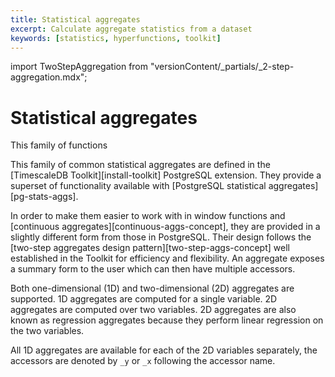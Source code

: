 ```yaml
---
title: Statistical aggregates
excerpt: Calculate aggregate statistics from a dataset
keywords: [statistics, hyperfunctions, toolkit]
---
```


import TwoStepAggregation from "versionContent/_partials/_2-step-aggregation.mdx";

# Statistical aggregates

This family of functions

This family of common statistical aggregates are defined in the [TimescaleDB
Toolkit][install-toolkit] PostgreSQL extension. They provide a superset of
functionality available with [PostgreSQL statistical aggregates][pg-stats-aggs].

In order to make them easier to work with in window functions and [continuous
aggregates][continuous-aggs-concept], they are provided in a slightly different
form from those in PostgreSQL. Their design follows the [two-step aggregates
design pattern][two-step-aggs-concept] well established in the Toolkit for
efficiency and flexibility. An aggregate exposes a summary form to the user
which can then have multiple accessors.

Both one-dimensional (1D) and two-dimensional (2D) aggregates are supported. 1D
aggregates are computed for a single variable. 2D aggregates are computed over
two variables. 2D aggregates are also known as regression aggregates because
they perform linear regression on the two variables.

All 1D aggregates are available for each of the 2D variables separately, the
accessors are denoted by `_y` or `_x` following the accessor name.

<TwoStepAggregation />
